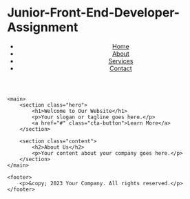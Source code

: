 # Junior-Front-End-Developer-Assignment
<!DOCTYPE html>
<html lang="en">
<head>
    <meta charset="UTF-8">
    <meta name="viewport" content="width=device-width, initial-scale=1.0">
    <link rel="stylesheet" href="styles.css">
    <title>Your Figma Design</title>
</head>
<body>
    <header>
        <nav>
            <ul>
                <li><a href="#">Home</a></li>
                <li><a href="#">About</a></li>
                <li><a href="#">Services</a></li>
                <li><a href="#">Contact</a></li>
            </ul>
        </nav>
    </header>

    <main>
        <section class="hero">
            <h1>Welcome to Our Website</h1>
            <p>Your slogan or tagline goes here.</p>
            <a href="#" class="cta-button">Learn More</a>
        </section>

        <section class="content">
            <h2>About Us</h2>
            <p>Your content about your company goes here.</p>
        </section>
    </main>

    <footer>
        <p>&copy; 2023 Your Company. All rights reserved.</p>
    </footer>
</body>
</html>
